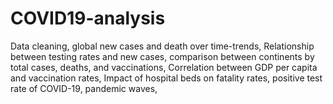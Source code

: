 # COVID19-analysis
Data cleaning, global new cases and death over time-trends, Relationship between testing rates and new cases, comparison between continents by total cases, deaths, and vaccinations, Correlation between GDP per capita and vaccination rates, Impact of hospital beds on fatality rates, positive test rate of COVID-19, pandemic waves, 
